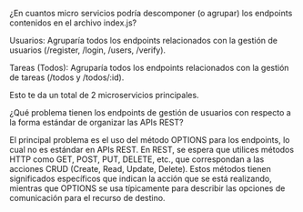 ¿En cuantos micro servicios podría descomponer (o agrupar) los endpoints contenidos en el archivo index.js?

Usuarios: Agruparía todos los endpoints relacionados con la gestión de usuarios (/register, /login, /users, /verify).

Tareas (Todos): Agruparía todos los endpoints relacionados con la gestión de tareas (/todos y /todos/:id).

Esto te da un total de 2 microservicios principales. 

¿Qué problema tienen los endpoints de gestión de usuarios con respecto a la forma estándar de organizar las APIs REST?

El principal problema es el uso del método OPTIONS para los endpoints, lo cual no es estándar en APIs REST. En REST, se espera que utilices métodos HTTP como GET, POST, PUT, DELETE, etc., que correspondan a las acciones CRUD (Create, Read, Update, Delete). Estos métodos tienen significados específicos que indican la acción que se está realizando, mientras que OPTIONS se usa típicamente para describir las opciones de comunicación para el recurso de destino.
